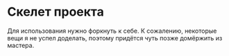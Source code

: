 # Скелет проекта

Для использования нужно форкнуть к себе. К сожалению, некоторые вещи я не успел доделать, поэтому придётся чуть позже домёржить из мастера.
